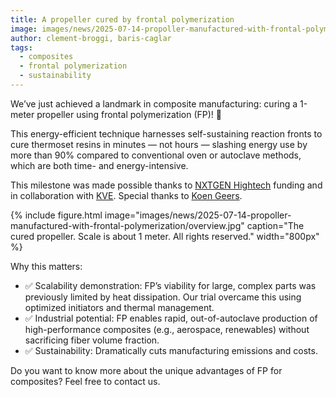 ```yaml
---
title: A propeller cured by frontal polymerization
image: images/news/2025-07-14-propoller-manufactured-with-frontal-polymerization/overview.jpg
author: clement-broggi, baris-caglar
tags:
  - composites
  - frontal polymerization
  - sustainability
---
```


<!-- excerpt start -->
We’ve just achieved a landmark in composite manufacturing: curing a 1-meter propeller using frontal polymerization (FP)! 🚀

This energy-efficient technique harnesses self-sustaining reaction fronts to cure thermoset resins in minutes — not hours — slashing energy use by more than 90% compared to conventional oven or autoclave methods, which are both time- and energy-intensive.
<!-- excerpt end -->

This milestone was made possible thanks to [NXTGEN Hightech](https://nxtgenhightech.nl/) funding and in collaboration with [KVE](https://www.kve.nl/). Special thanks to [Koen Geers](https://www.linkedin.com/in/koen-geers-644757155/).

{%
  include figure.html
  image="images/news/2025-07-14-propoller-manufactured-with-frontal-polymerization/overview.jpg"
  caption="The cured propeller. Scale is about 1 meter. All rights reserved."
  width="800px"
%}

Why this matters:
- ✅ Scalability demonstration: FP’s viability for large, complex parts was previously limited by heat dissipation. Our trial overcame this using optimized initiators and thermal management.
- ✅ Industrial potential: FP enables rapid, out-of-autoclave production of high-performance composites (e.g., aerospace, renewables) without sacrificing fiber volume fraction.
- ✅ Sustainability: Dramatically cuts manufacturing emissions and costs.

Do you want to know more about the unique advantages of FP for composites? Feel free to contact us.